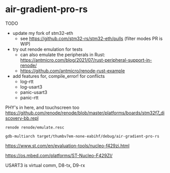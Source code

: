 # air-gradient-pro-rs

TODO
* update my fork of stm32-eth
  - see https://github.com/stm32-rs/stm32-eth/pulls (filter modes PR is WIP)
* try out renode emulation for tests
  - can also emulate the peripherals in Rust: https://antmicro.com/blog/2021/07/rust-peripheral-support-in-renode/
  - https://github.com/antmicro/renode-rust-example
* add features for, compile_error! for conflicts
  - log-rtt
  - log-usart3
  - panic-usart3
  - panic-rtt


PHY's in here, and touchscreen too
https://github.com/renode/renode/blob/master/platforms/boards/stm32f7_discovery-bb.repl

```
renode renode/emulate.resc

gdb-multiarch target/thumbv7em-none-eabihf/debug/air-gradient-pro-rs
```


https://www.st.com/en/evaluation-tools/nucleo-f429zi.html

https://os.mbed.com/platforms/ST-Nucleo-F429ZI/

USART3 is virtual comm, D8-tx, D9-rx
